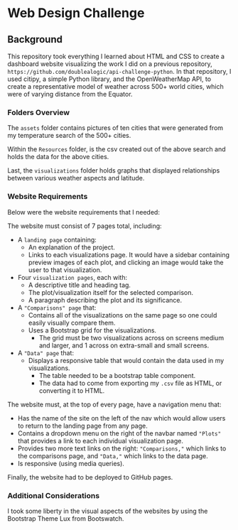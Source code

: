 # Web Design Challenge

## Background
This repository took everything I learned about HTML and CSS to create a dashboard website visualizing the work I did on a previous repository, `https://github.com/doublealogic/api-challenge-python`. In that repository, I used  citipy, a simple Python library, and the OpenWeatherMap API, to create a representative model of weather across 500+ world cities, which were of varying distance from the Equator.

### Folders Overview
The `assets` folder contains pictures of ten cities that were generated from my temperature search of the 500+ cities.

Within the `Resources` folder, is the csv created out of the above search and holds the data for the above cities.

Last, the `visualizations` folder holds graphs that displayed relationships between various weather aspects and latitude.

### Website Requirements
Below were the website requirements that I needed:

The website must consist of 7 pages total, including:

* A `landing page` containing:
  * An explanation of the project.
  * Links to each visualizations page. It would have a sidebar containing preview images of each plot, and clicking an image would take the user to that visualization.
* Four `visualization pages`, each with:
  * A descriptive title and heading tag.
  * The plot/visualization itself for the selected comparison.
  * A paragraph describing the plot and its significance.
* A `"Comparisons" page` that:
  * Contains all of the visualizations on the same page so one could easily visually compare them.
  * Uses a Bootstrap grid for the visualizations.
    * The grid must be two visualizations across on screens medium and larger, and 1 across on extra-small and small screens.
* A `"Data" page` that:
  * Displays a responsive table that would contain the data used in my visualizations.
    * The table needed to be a bootstrap table component.
    * The data had to come from exporting my `.csv` file as HTML, or converting it to HTML.

The website must, at the top of every page, have a navigation menu that:

* Has the name of the site on the left of the nav which would allow users to return to the landing page from any page.
* Contains a dropdown menu on the right of the navbar named `"Plots"` that provides a link to each individual visualization page.
* Provides two more text links on the right: `"Comparisons,"` which links to the comparisons page, and `"Data,"` which links to the data page.
* Is responsive (using media queries).

Finally, the website had to be deployed to GitHub pages.

### Additional Considerations

I took some liberty in the visual aspects of the websites by using the Bootstrap Theme Lux from Bootswatch.